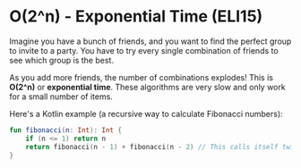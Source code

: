 # O(2^n) - Exponential Time (ELI15)

Imagine you have a bunch of friends, and you want to find the perfect group to invite to a party. You have to try every single combination of friends to see which group is the best. 

As you add more friends, the number of combinations explodes! This is **O(2^n)** or **exponential time**. These algorithms are very slow and only work for a small number of items.

Here's a Kotlin example (a recursive way to calculate Fibonacci numbers):

```kotlin
fun fibonacci(n: Int): Int {
    if (n <= 1) return n
    return fibonacci(n - 1) + fibonacci(n - 2) // This calls itself twice for each number
}
```
